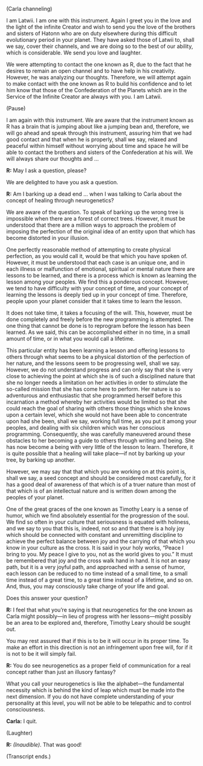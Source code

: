 <p class="channel-type">(Carla channeling)</p>
<p>I am Latwii. I am one with this instrument. Again I greet you in the love and the light of the infinite Creator and wish to send you the love of the brothers and sisters of Hatonn who are on duty elsewhere during this difficult evolutionary period in your planet. They have asked those of Latwii to, shall we say, cover their channels, and we are doing so to the best of our ability, which is considerable. We send you love and laughter.</p>
<p>We were attempting to contact the one known as R, due to the fact that he desires to remain an open channel and to have help in his creativity. However, he was analyzing our thoughts. Therefore, we will attempt again to make contact with the one known as R to build his confidence and to let him know that those of the Confederation of the Planets which are in the Service of the Infinite Creator are always with you. I am Latwii.</p>
<p class="comment">(Pause)</p>
<p>I am again with this instrument. We are aware that the instrument known as R has a brain that is jumping about like a jumping bean and, therefore, we will go ahead and speak through this instrument, assuring him that we had good contact and that when he is properly, shall we say, relaxed and peaceful within himself without worrying about time and space he will be able to contact the brothers and sisters of the Confederation at his will. We will always share our thoughts and …</p>
<p><strong>R:</strong> May I ask a question, please?</p>
<p>We are delighted to have you ask a question.</p>
<p><strong>R:</strong> Am I barking up a dead end … when I was talking to Carla about the concept of healing through neurogenetics?</p>
<p>We are aware of the question. To speak of barking up the wrong tree is impossible when there are a forest of correct trees. However, it must be understood that there are a million ways to approach the problem of imposing the perfection of the original idea of an entity upon that which has become distorted in your illusion.</p>
<p>One perfectly reasonable method of attempting to create physical perfection, as you would call it, would be that which you have spoken of. However, it must be understood that each case is an unique one, and in each illness or malfunction of emotional, spiritual or mental nature there are lessons to be learned, and there is a process which is known as learning the lesson among your peoples. We find this a ponderous concept. However, we tend to have difficulty with your concept of time, and your concept of learning the lessons is deeply tied up in your concept of time. Therefore, people upon your planet consider that it takes time to learn the lesson.</p>
<p>It does not take time, it takes a focusing of the will. This, however, must be done completely and freely before the new programming is attempted. The one thing that cannot be done is to reprogram before the lesson has been learned. As we said, this can be accomplished either in no time, in a small amount of time, or in what you would call a lifetime.</p>
<p>This particular entity has been learning a lesson and offering lessons to others through what seems to be a physical distortion of the perfection of her nature, and the lessons seem to be progressing well, shall we say. However, we do not understand progress and can only say that she is very close to achieving the point at which she is of such a disciplined nature that she no longer needs a limitation on her activities in order to stimulate the so-called mission that she has come here to perform. Her nature is so adventurous and enthusiastic that she programmed herself before this incarnation a method whereby her activities would be limited so that she could reach the goal of sharing with others those things which she knows upon a certain level, which she would not have been able to concentrate upon had she been, shall we say, working full time, as you put it among your peoples, and dealing with six children which was her conscious programming. Consequently, she was carefully maneuvered around these obstacles to her becoming a guide to others through writing and being. She has now become a being with very little of the lesson to learn. Therefore, it is quite possible that a healing will take place—if not by barking up your tree, by barking up another.</p>
<p>However, we may say that that which you are working on at this point is, shall we say, a seed concept and should be considered most carefully, for it has a good deal of awareness of that which is of a truer nature than most of that which is of an intellectual nature and is written down among the peoples of your planet.</p>
<p>One of the great graces of the one known as Timothy Leary is a sense of humor, which we find absolutely essential for the progression of the soul. We find so often in your culture that seriousness is equated with holiness, and we say to you that this is, indeed, not so and that there is a holy joy which should be connected with constant and unremitting discipline to achieve the perfect balance between joy and the carrying of that which you know in your culture as the cross. It is said in your holy works, “Peace I bring to you. My peace I give to you, not as the world gives to you.” It must be remembered that joy and the cross walk hand in hand. It is not an easy path, but it is a very joyful path, and approached with a sense of humor, each lesson can be reduced to no time instead of a small time, to a small time instead of a great time, to a great time instead of a lifetime, and so on. And, thus, you may consciously take charge of your life and goal.</p>
<p>Does this answer your question?</p>
<p><strong>R:</strong> I feel that what you’re saying is that neurogenetics for the one known as Carla might possibly—in lieu of progress with her lessons—might possibly be an area to be explored and, therefore, Timothy Leary should be sought out.</p>
<p>You may rest assured that if this is to be it will occur in its proper time. To make an effort in this direction is not an infringement upon free will, for if it is not to be it will simply fail.</p>
<p><strong>R:</strong> You do see neurogenetics as a proper field of communication for a real concept rather than just an illusory fantasy?</p>
<p>What you call your neurogenetics is like the alphabet—the fundamental necessity which is behind the kind of leap which must be made into the next dimension. If you do not have complete understanding of your personality at this level, you will not be able to be telepathic and to control consciousness.</p>
<p><strong>Carla:</strong> I quit.</p>
<p class="comment">(Laughter)</p>
<p><strong>R:</strong> <em>(Inaudible)</em>. That was good!</p>
<p class="comment">(Transcript ends.)</p>